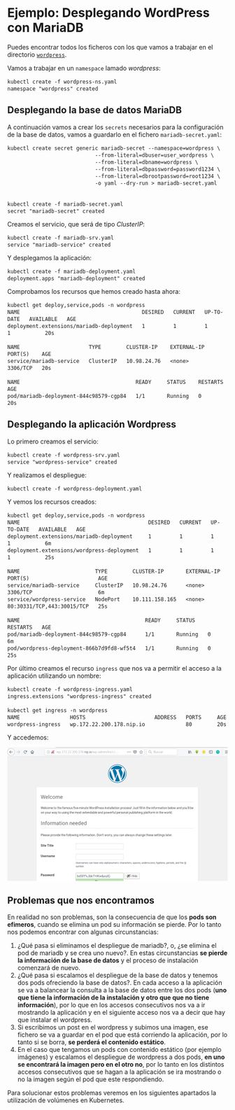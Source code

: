 # Ejemplo: Desplegando WordPress con MariaDB

Puedes encontrar todos los ficheros con los que vamos a trabajar en el directorio [`wordpress`](https://github.com/josedom24/kubernetes/tree/master/ejemplos/wordpress).

Vamos a trabajar en un `namespace` lamado *wordpress*:

    kubectl create -f wordpress-ns.yaml 
    namespace "wordpress" created

## Desplegando la base de datos MariaDB

A continuación vamos a crear los `secrets` necesarios para la configuración de la base de datos, vamos a guardarlo en el fichero `mariadb-secret.yaml`:

    kubectl create secret generic mariadb-secret --namespace=wordpress \
                                --from-literal=dbuser=user_wordpress \
                                --from-literal=dbname=wordpress \
                                --from-literal=dbpassword=password1234 \
                                --from-literal=dbrootpassword=root1234 \
                                -o yaml --dry-run > mariadb-secret.yaml


    kubectl create -f mariadb-secret.yaml 
    secret "mariadb-secret" created

Creamos el servicio, que será de tipo *ClusterIP*:

    kubectl create -f mariadb-srv.yaml 
    service "mariadb-service" created

Y desplegamos la aplicación:

    kubectl create -f mariadb-deployment.yaml 
    deployment.apps "mariadb-deployment" created

Comprobamos los recursos que hemos creado hasta ahora:

    kubectl get deploy,service,pods -n wordpress
    NAME                                       DESIRED   CURRENT   UP-TO-DATE   AVAILABLE   AGE
    deployment.extensions/mariadb-deployment   1         1         1            1           20s

    NAME                      TYPE        CLUSTER-IP    EXTERNAL-IP   PORT(S)    AGE
    service/mariadb-service   ClusterIP   10.98.24.76   <none>        3306/TCP   20s

    NAME                                     READY     STATUS    RESTARTS   AGE
    pod/mariadb-deployment-844c98579-cgp84   1/1       Running   0          20s

## Desplegando la aplicación Wordpress

Lo primero creamos el servicio:

    kubectl create -f wordpress-srv.yaml 
    service "wordpress-service" created

Y realizamos el despliegue:

    kubectl create -f wordpress-deployment.yaml 

Y vemos los recursos creados:

    kubectl get deploy,service,pods -n wordpress
    NAME                                         DESIRED   CURRENT   UP-TO-DATE   AVAILABLE   AGE
    deployment.extensions/mariadb-deployment     1         1         1            1           6m
    deployment.extensions/wordpress-deployment   1         1         1            1           25s

    NAME                        TYPE        CLUSTER-IP       EXTERNAL-IP   PORT(S)                      AGE
    service/mariadb-service     ClusterIP   10.98.24.76      <none>        3306/TCP                     6m
    service/wordpress-service   NodePort    10.111.158.165   <none>        80:30331/TCP,443:30015/TCP   25s

    NAME                                        READY     STATUS    RESTARTS   AGE
    pod/mariadb-deployment-844c98579-cgp84      1/1       Running   0          6m
    pod/wordpress-deployment-866b7d9fd8-wf5t4   1/1       Running   0          25s

Por último creamos el recurso `ingress` que nos va a permitir el acceso a la aplicación utilizando un nombre:

    kubectl create -f wordpress-ingress.yaml 
    ingress.extensions "wordpress-ingress" created

    kubectl get ingress -n wordpress
    NAME                HOSTS                      ADDRESS   PORTS     AGE
    wordpress-ingress   wp.172.22.200.178.nip.io             80        20s

Y accedemos:

![wp](img/wp1.png)

## Problemas que nos encontramos

En realidad no son problemas, son la consecuencia de que los **pods son efimeros**, cuando se elimina un pod su información se pierde. Por lo tanto nos podemos encontrar con algunas circunstancias:

1. ¿Qué pasa si eliminamos el despliegue de mariadb?, o, ¿se elimina el pod de mariadb y se crea uno nuevo?. En estas circunstancias **se pierde la información de la base de datos** y el proceso de instalación comenzará de nuevo.
2. ¿Qué pasa si escalamos el despliegue de la base de datos y tenemos dos pods ofreciendo la base de datos?. En cada acceso a la aplicación se va a balancear la consulta a la base de datos entre los dos pods (**uno que tiene la información de la instalación y otro que que no tiene información**), por lo que en los accesos consecutivos nos va a ir mostrando la aplicación y en el siguiente acceso nos va a decir que hay que instalar el wordpress.
3. Si escribimos un post en el wordpress y subimos una imagen, ese fichero se va a guardar en el pod que está corriendo la aplicación, por lo tanto si se borra, **se perderá el contenido estático**.
4. En el caso que tengamos un pods con contenido estático (por ejemplo imágenes) y escalamos el despliegue de wordpress a dos pods, **en uno se encontrará la imagen pero en el otro no**, por lo tanto en los distintos accesos consecutivos que se hagan a la aplicación se ira mostrando o no la imagen según el pod que este respondiendo.

Para solucionar estos problemas veremos en los siguientes apartados la utilización de volúmenes en Kubernetes.